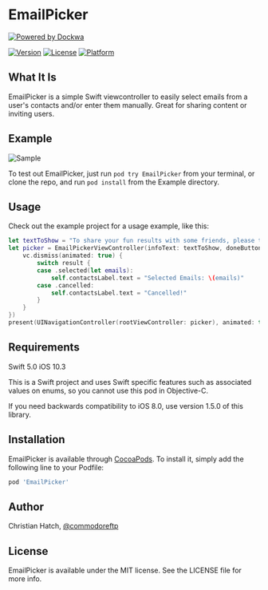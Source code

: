 # EmailPicker
[![Powered by Dockwa](https://raw.githubusercontent.com/dockwa/openpixel/dockwa/by-dockwa.png)](https://engineering.dockwa.com/)

[![Version](https://img.shields.io/cocoapods/v/EmailPicker.svg?style=flat)](http://cocoapods.org/pods/EmailPicker)
[![License](https://img.shields.io/cocoapods/l/EmailPicker.svg?style=flat)](http://cocoapods.org/pods/EmailPicker)
[![Platform](https://img.shields.io/cocoapods/p/EmailPicker.svg?style=flat)](http://cocoapods.org/pods/EmailPicker)

## What It Is

EmailPicker is a simple Swift viewcontroller to easily select emails from a user's contacts and/or enter them manually. Great for sharing content or inviting users.

## Example
![Sample](https://github.com/dockwa/EmailPicker/blob/main/Sample.gif)

To test out EmailPicker, just run `pod try EmailPicker` from your terminal, or clone the repo, and run `pod install` from the Example directory. 

## Usage
Check out the example project for a usage example, like this: 

```swift
let textToShow = "To share your fun results with some friends, please type their emails or select their names from the list. Enjoy!"
let picker = EmailPickerViewController(infoText: textToShow, doneButtonTitle: "Send", completion: {(result, vc) in
    vc.dismiss(animated: true) {
        switch result {
        case .selected(let emails):
            self.contactsLabel.text = "Selected Emails: \(emails)"
        case .cancelled:
            self.contactsLabel.text = "Cancelled!"
        }
    }
})
present(UINavigationController(rootViewController: picker), animated: true, completion: nil)
```

## Requirements
Swift 5.0
iOS 10.3

This is a Swift project and uses Swift specific features such as associated values on enums, so you cannot use this pod in Objective-C.

If you need backwards compatibility to iOS 8.0, use version 1.5.0 of this library.  

## Installation

EmailPicker is available through [CocoaPods](http://cocoapods.org). To install
it, simply add the following line to your Podfile:

```ruby
pod 'EmailPicker'
```

## Author

Christian Hatch, [@commodoreftp](https://twitter.com/Commodoreftp)

## License

EmailPicker is available under the MIT license. See the LICENSE file for more info.
